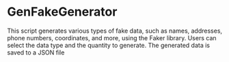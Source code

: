 # GenFakeGenerator
This script generates various types of fake data, such as names, addresses, phone numbers, coordinates, and more, using the Faker library. Users can select the data type and the quantity to generate. The generated data is saved to a JSON file
